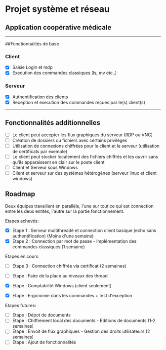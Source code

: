 # Projet système et réseau
## Application coopérative médicale

***

##Fonctionnalités de base

### Client
- [X] Saisie Login et mdp
- [X] Execution des commandes classiques (ls, mv etc..)

### Serveur
- [X] Authentification des clients
- [X] Reception et execution des commandes reçues par le(s) client(s)

***

## Fonctionnalités additionnelles
- [ ] Le client peut accepter les flux graphiques du serveur (RDP ou VNC)
- [ ] Création de dossiers ou fichiers avec certains privilèges
- [ ] Utilisation de connexions chiffrées pour le client et le serveur (utilisation de certificats par exemple)
- [ ] Le client peut stocker localement des fichiers chiffrés et les ouvrir sans qu'ils apparaissent en clair sur le poste client
- [ ] Client et Serveur sous Windows
- [ ] Client et serveur sur des systèmes hétérogènes (serveur linux et client windows)

## Roadmap

Deux équipes travaillent en parallèle, l'une sur tout ce qui est connection entre les deux entités, l'autre sur la partie fonctionnement.

Etapes achevés:
- [X] Etape 1 : Serveur multithreadé et connection client basique (echo sans authentification)    (Moins d'une semaine)
- [X] Etape 2 : Connection par mot de passe - Implémentation des commandes classiques             (1 semaine)

Etapes en cours:
- [ ] Etape 3 : Connection chiffrée via certificat                                                (2 semaines)
- [ ] Etape : Faire de la place au niveaux des thread
- [X] Etape : Comptabilité Windows (client seulement)
- [X] Etape : Ergonomie dans les commandes + test d'exception


Etapes futures:
- [ ] Etape : Dépot de documents
- [ ] Etape : Chiffrement local des documents - Editions de documents                           (1-2 semaines)
- [ ] Etape : Envoit de flux graphiques - Gestion des droits utilisateurs                       (2 semaines)
- [ ] Etape : Ajout de fonctionnalités
